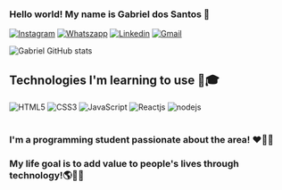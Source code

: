 ### Hello world! My name is Gabriel dos Santos 👋

[![Instagram](https://img.shields.io/badge/Instagram-E4405F?style=for-the-badge&logo=instagram&logoColor=white)](https://www.instagram.com/gabriel_san_lopes_/)
[![Whatszapp](https://img.shields.io/badge/WhatsApp-25D366?style=for-the-badge&logo=whatsapp&logoColor=white)](https://web.whatsapp.com/send?phone=5512996770403)
[![Linkedin](https://img.shields.io/badge/LinkedIn-0077B5?style=for-the-badge&logo=linkedin&logoColor=white)](https://www.linkedin.com/in/gabriel-dos-santos-lopes-190645246/)
[![Gmail](https://img.shields.io/badge/Gmail-D14836?style=for-the-badge&logo=gmail&logoColor=white)](mailto:lopesdeveloperweb@gmail.com?subject=&body=)

![Gabriel GitHub stats](https://github-readme-stats.vercel.app/api?username=TheDeveloperWeb&show_icons=true&theme=radical)
## Technologies I'm learning to use 🚀🎓

<div style="display: inline_block">
    <img align= center alt="HTML5" src="https://img.shields.io/badge/HTML5-E34F26?style=for-the-badge&logo=html5&logoColor=white">
    <img align= center alt="CSS3" src="https://img.shields.io/badge/CSS3-1572B6?style=for-the-badge&logo=css3&logoColor=white">
    <img align= center alt="JavaScript" src="https://img.shields.io/badge/JavaScript-F7DF1E?style=for-the-badge&logo=javascript&logoColor=black">
    <img align= center alt="Reactjs" src="https://img.shields.io/badge/React-20232A?style=for-the-badge&logo=react&logoColor=61DAFB">
    <img align= center alt="nodejs" src="https://img.shields.io/badge/Node.js-43853D?style=for-the-badge&logo=node.js&logoColor=white">
</div><br>

### I'm a programming student passionate about the area! ❤️👨‍🎓

###  My life goal is to add value to people's lives through technology!🌎👨‍💻
